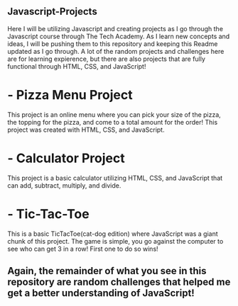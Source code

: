 ## Javascript-Projects
Here I will be utilizing Javascript and creating projects as I go through the Javascript course through The Tech Academy.
As I learn new concepts and ideas, I will be pushing them to this repository and keeping this Readme updated as I go through. 
A lot of the random projects and challenges here are for learning expierence, but there are also projects that are fully functional through HTML, CSS, and JavaScript!
<h1>- Pizza Menu Project</h1>
This project is an online menu where you can pick your size of the pizza, the topping for the pizza, and come to a total amount for the order! This project was created with HTML, CSS, and JavaScript.
<h1>- Calculator Project</h1>
This project is a basic calculator utilizing HTML, CSS, and JavaScript that can add, subtract, multiply, and divide.
<h1>- Tic-Tac-Toe</h1>
This is a basic TicTacToe(cat-dog edition) where JavaScript was a giant chunk of this project. The game is simple, you go against the computer to see who can get 3 
in a row! First one to do so wins!
<h2>Again, the remainder of what you see in this repository are random challenges that helped me get a better understanding of JavaScript!</h2>
